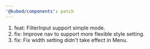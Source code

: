 ```yaml
---
'@kubed/components': patch
---
```


1. feat: FilterInput support simple mode.
2. fix: Improve nav to support more flexible style setting.
3. fix: Fix width setting didn't take effect in Menu.
